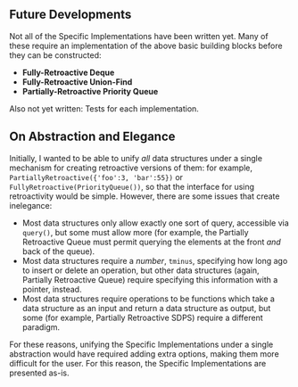 Future Developments
-------------------
Not all of the Specific Implementations have been written yet. Many of these require an implementation of the above basic building blocks before they can be constructed:

* **Fully-Retroactive Deque**
* **Fully-Retroactive Union-Find**
* **Partially-Retroactive Priority Queue**

Also not yet written: Tests for each implementation.

On Abstraction and Elegance
---------------------------

Initially, I wanted to be able to unify *all* data structures under a single mechanism for creating retroactive versions of them: for example, `PartiallyRetroactive({'foo':3, 'bar':55})` or `FullyRetroactive(PriorityQueue())`, so that the interface for using retroactivity would be simple. However, there are some issues that create inelegance:

* Most data structures only allow exactly one sort of query, accessible via `query()`, but some must allow more (for example, the Partially Retroactive Queue must permit querying the elements at the front *and* back of the queue).
* Most data structures require a *number*, `tminus`, specifying how long ago to insert or delete an operation, but other data structures (again, Partially Retroactive Queue) require specifying this information with a pointer, instead.
* Most data structures require operations to be functions which take a data structure as an input and return a data structure as output, but some (for example, Partially Retroactive SDPS) require a different paradigm.

For these reasons, unifying the Specific Implementations under a single abstraction would have required adding extra options, making them more difficult for the user. For this reason, the Specific Implementations are presented as-is.